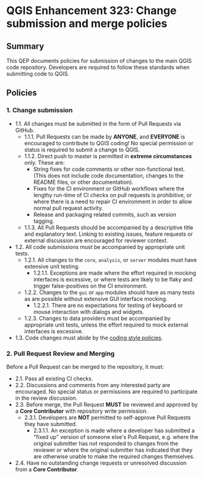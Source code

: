 # QGIS Enhancement 323: Change submission and merge policies

## Summary

This QEP documents policies for submission of changes to the main QGIS code repository.
Developers are required to follow these standards when submitting code to QGIS.

## Policies

### 1. Change submission

- 1.1. All changes must be submitted in the form of Pull Requests via GitHub.
  - 1.1.1. Pull Requests can be made by **ANYONE**, and **EVERYONE** is encouraged to
    contribute to QGIS coding! No special permission or status is required to submit
    a change to QGIS.
  - 1.1.2. Direct push to master is permitted in **extreme circumstances** only. These are:
    - String fixes for code comments or other non-functional text. (This does not include
      code documentation, changes to the README files, or other documentation).
    - Fixes for the CI environment or GitHub workflows where the lengthy run-time of
      CI checks on pull requests is prohibitive, or where there is a need to repair
      CI environment in order to allow normal pull request activity.
    - Release and packaging related commits, such as version tagging.
  - 1.1.3. All Pull Requests should be accompanied by a descriptive title and explanatory text.
    Linking to existing issues, feature requests or external discussion are encouraged
    for reviewer context. 
- 1.2. All code submissions must be accompanied by appropriate unit tests.
  - 1.2.1. All changes to the ``core``, ``analysis``, or ``server`` modules must
    have extensive unit testing.
    - 1.2.1.1. Exceptions are made where the effort required in mocking interfaces is excessive,
      or where tests are likely to be flaky and trigger false-positives on the CI environment.
  - 1.2.2. Changes to the ``gui`` or ``app`` modules should have as many tests as are possible
    without extensive GUI interface mocking.
    - 1.2.2.1. There are no expectations for testing of keyboard or mouse interaction with
      dialogs and widgets.
  - 1.2.3. Changes to data providers must be accompanied by appropriate unit tests, unless
    the effort required to mock external interfaces is excessive.
- 1.3. Code changes must abide by the [coding style policies](qep-314-coding-style.md).

### 2. Pull Request Review and Merging

Before a Pull Request can be merged to the repository, it must:

- 2.1. Pass all existing CI checks.
- 2.2. Discussions and comments from any interested party are encouraged. No special
  status or permissions are required to participate in the review discussion.
- 2.3. Before merge, the Pull Request **MUST** be reviewed and approved by a **Core Contributor**
  with repository write permission.
  - 2.3.1. Developers are **NOT** permitted to self-approve Pull Requests they have submitted.
    - 2.3.1.1. An exception is made where a developer has submitted a "fixed up" version
      of someone else's Pull Request, e.g. where the original submitter has not responded
      to changes from the reviewer or where the original submitter has indicated that they
      are otherwise unable to make the required changes themselves.
- 2.4. Have no outstanding change requests or unresolved discussion from a **Core Contributor**.
